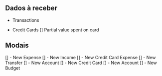 ## Dados à receber

  - Transactions


  - Credit Cards
    [] Partial value spent on card




## Modais
  [] - New Expense
  [] - New Income
  [] - New Credit Card Expense
  [] - New Transfer
  [] - New Account
  [] - New Credit Card
  [] - New Account
  [] - New Budget






